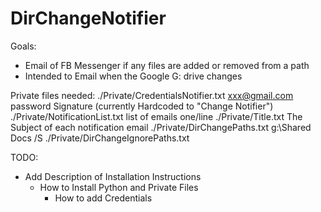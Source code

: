 # DirChangeNotifier
Goals:
* Email of FB Messenger if any files are added or removed from a path
* Intended to Email when the Google G: drive changes

Private files needed:
./Private/CredentialsNotifier.txt
   xxx@gmail.com
   password
   Signature (currently Hardcoded to "Change Notifier")
./Private/NotificationList.txt
   list of emails one/line
./Private/Title.txt
   The Subject of each notification email
./Private/DirChangePaths.txt
    g:\Shared Docs /S
./Private/DirChangeIgnorePaths.txt


TODO:
* Add Description of Installation Instructions
  * How to Install Python and Private Files 
    * How to add Credentials
    
 
